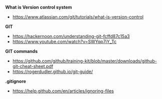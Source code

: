 **What is Version control system**
- https://www.atlassian.com/git/tutorials/what-is-version-control

**GIT**
- https://hackernoon.com/understanding-git-fcffd87c15a3
- https://www.youtube.com/watch?v=SWYqp7iY_Tc

**GIT commands**
- https://github.com/github/training-kit/blob/master/downloads/github-git-cheat-sheet.pdf
- https://rogerdudler.github.io/git-guide/

**.gitignore**
- https://help.github.com/en/articles/ignoring-files